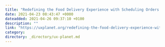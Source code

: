 ```yaml
---
title: "Redefining the Food Delivery Experience with Scheduling Orders and Subscription Meals—UX/UI Case…"
date: 2021-04-23 08:43:47 +0000
dateadded: 2021-04-26 09:37:10 +0100
description: ""
link: "https://uxplanet.org/redefining-the-food-delivery-experience-with-scheduling-orders-and-subscription-meals-ux-ui-case-ae3dda1b59b1?source=rss----819cc2aaeee0---4"
category:
directory: _directory/ux-planet.md
---
```

